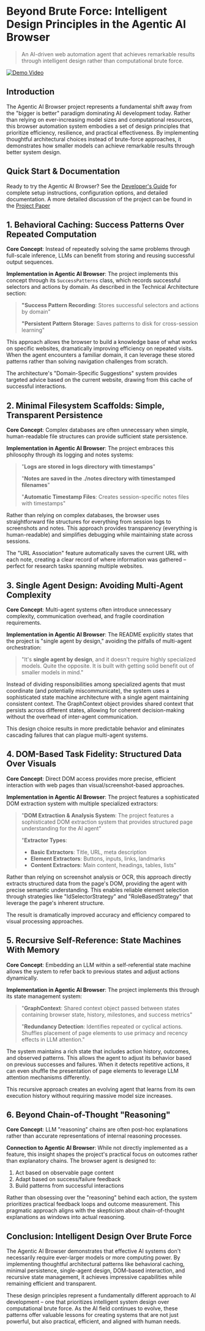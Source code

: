 # Beyond Brute Force: Intelligent Design Principles in the Agentic AI Browser

> An AI-driven web automation agent that achieves remarkable results through intelligent design rather than computational brute force.

[![Demo Video](https://i.ytimg.com/vi/q85f3yhZG80/hqdefault.jpg)](https://www.youtube.com/watch?v=q85f3yhZG80)

## Introduction

The Agentic AI Browser project represents a fundamental shift away from the "bigger is better" paradigm dominating AI development today. Rather than relying on ever-increasing model sizes and computational resources, this browser automation system embodies a set of design principles that prioritize efficiency, resilience, and practical effectiveness. By implementing thoughtful architectural choices instead of brute-force approaches, it demonstrates how smaller models can achieve remarkable results through better system design.

## Quick Start & Documentation

Ready to try the Agentic AI Browser? See the [Developer's Guide](DEVELOPERS-GUIDE.md) for complete setup instructions, configuration options, and detailed documentation. A more detailed discussion of the project can be found in the [Project Paper](https://app.readytensor.ai/publications/adaptive-autonomous-ai-co-browser-xaHHBdNBf7sr)

## 1. Behavioral Caching: Success Patterns Over Repeated Computation

**Core Concept**: Instead of repeatedly solving the same problems through full-scale inference, LLMs can benefit from storing and reusing successful output sequences.

**Implementation in Agentic AI Browser**: The project implements this concept through its `SuccessPatterns` class, which records successful selectors and actions by domain. As described in the Technical Architecture section:

> **"Success Pattern Recording**: Stores successful selectors and actions by domain"
> 
> **"Persistent Pattern Storage**: Saves patterns to disk for cross-session learning"

This approach allows the browser to build a knowledge base of what works on specific websites, dramatically improving efficiency on repeated visits. When the agent encounters a familiar domain, it can leverage these stored patterns rather than solving navigation challenges from scratch.

The architecture's "Domain-Specific Suggestions" system provides targeted advice based on the current website, drawing from this cache of successful interactions.

## 2. Minimal Filesystem Scaffolds: Simple, Transparent Persistence

**Core Concept**: Complex databases are often unnecessary when simple, human-readable file structures can provide sufficient state persistence.

**Implementation in Agentic AI Browser**: The project embraces this philosophy through its logging and notes systems:

> "**Logs are stored in logs directory with timestamps**"
>
> "**Notes are saved in the ./notes directory with timestamped filenames**"
> 
> "**Automatic Timestamp Files**: Creates session-specific notes files with timestamps"

Rather than relying on complex databases, the browser uses straightforward file structures for everything from session logs to screenshots and notes. This approach provides transparency (everything is human-readable) and simplifies debugging while maintaining state across sessions.

The "URL Association" feature automatically saves the current URL with each note, creating a clear record of where information was gathered – perfect for research tasks spanning multiple websites.

## 3. Single Agent Design: Avoiding Multi-Agent Complexity

**Core Concept**: Multi-agent systems often introduce unnecessary complexity, communication overhead, and fragile coordination requirements.

**Implementation in Agentic AI Browser**: The README explicitly states that the project is "single agent by design," avoiding the pitfalls of multi-agent orchestration:

> "It's **single agent by design**, and it doesn't require highly specialized models. Quite the opposite. It is built with getting solid benefit out of smaller models in mind."

Instead of dividing responsibilities among specialized agents that must coordinate (and potentially miscommunicate), the system uses a sophisticated state machine architecture with a single agent maintaining consistent context. The GraphContext object provides shared context that persists across different states, allowing for coherent decision-making without the overhead of inter-agent communication.

This design choice results in more predictable behavior and eliminates cascading failures that can plague multi-agent systems.

## 4. DOM-Based Task Fidelity: Structured Data Over Visuals

**Core Concept**: Direct DOM access provides more precise, efficient interaction with web pages than visual/screenshot-based approaches.

**Implementation in Agentic AI Browser**: The project features a sophisticated DOM extraction system with multiple specialized extractors:

> "**DOM Extraction & Analysis System**: The project features a sophisticated DOM extraction system that provides structured page understanding for the AI agent"
>
> "**Extractor Types**:
> - **Basic Extractors**: Title, URL, meta description
> - **Element Extractors**: Buttons, inputs, links, landmarks
> - **Content Extractors**: Main content, headings, tables, lists"

Rather than relying on screenshot analysis or OCR, this approach directly extracts structured data from the page's DOM, providing the agent with precise semantic understanding. This enables reliable element selection through strategies like "IdSelectorStrategy" and "RoleBasedStrategy" that leverage the page's inherent structure.

The result is dramatically improved accuracy and efficiency compared to visual processing approaches.

## 5. Recursive Self-Reference: State Machines With Memory

**Core Concept**: Embedding an LLM within a self-referential state machine allows the system to refer back to previous states and adjust actions dynamically.

**Implementation in Agentic AI Browser**: The project implements this through its state management system:

> "**GraphContext**: Shared context object passed between states containing browser state, history, milestones, and success metrics"
>
> "**Redundancy Detection**: Identifies repeated or cyclical actions. Shuffles placement of page elements to use primacy and recency effects in LLM attention."

The system maintains a rich state that includes action history, outcomes, and observed patterns. This allows the agent to adjust its behavior based on previous successes and failures. When it detects repetitive actions, it can even shuffle the presentation of page elements to leverage LLM attention mechanisms differently.

This recursive approach creates an evolving agent that learns from its own execution history without requiring massive model size increases.

## 6. Beyond Chain-of-Thought "Reasoning"

**Core Concept**: LLM "reasoning" chains are often post-hoc explanations rather than accurate representations of internal reasoning processes.

**Connection to Agentic AI Browser**: While not directly implemented as a feature, this insight shapes the project's practical focus on outcomes rather than explanatory chains. The browser agent is designed to:

1. Act based on observable page content
2. Adapt based on success/failure feedback
3. Build patterns from successful interactions

Rather than obsessing over the "reasoning" behind each action, the system prioritizes practical feedback loops and outcome measurement. This pragmatic approach aligns with the skepticism about chain-of-thought explanations as windows into actual reasoning.

## Conclusion: Intelligent Design Over Brute Force

The Agentic AI Browser demonstrates that effective AI systems don't necessarily require ever-larger models or more computing power. By implementing thoughtful architectural patterns like behavioral caching, minimal persistence, single-agent design, DOM-based interaction, and recursive state management, it achieves impressive capabilities while remaining efficient and transparent.

These design principles represent a fundamentally different approach to AI development – one that prioritizes intelligent system design over computational brute force. As the AI field continues to evolve, these patterns offer valuable lessons for creating systems that are not just powerful, but also practical, efficient, and aligned with human needs.
